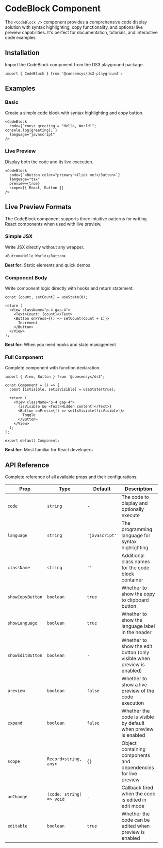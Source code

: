 # CodeBlock Component

The `<CodeBlock />` component provides a comprehensive code display solution with syntax highlighting, copy functionality, and optional live preview capabilities. It's perfect for documentation, tutorials, and interactive code examples.

## Installation

Import the CodeBlock component from the DS3 playground package.

```tsx
import { CodeBlock } from '@consensys/ds3-playground';
```

## Examples

### Basic

Create a simple code block with syntax highlighting and copy button.

```tsx live
<CodeBlock 
  code={`const greeting = "Hello, World!";
console.log(greeting);`}
  language="javascript"
/>
```

### Live Preview

Display both the code and its live execution.

```tsx live
<CodeBlock
  code={`<Button color="primary">Click me!</Button>`}
  language="tsx"
  preview={true}
  scope={{ React, Button }}
/>
```

## Live Preview Formats

The CodeBlock component supports three intuitive patterns for writing React components when used with live preview.

### Simple JSX

Write JSX directly without any wrapper.

```tsx live expand
<Button>Hello World</Button>
```

**Best for:** Static elements and quick demos

### Component Body

Write component logic directly with hooks and return statement.

```tsx live expand
const [count, setCount] = useState(0);

return (
  <View className="p-4 gap-4">
    <Text>Count: {count}</Text>
    <Button onPress={() => setCount(count + 1)}>
      Increment
    </Button>
  </View>
);
```

**Best for:** When you need hooks and state management

### Full Component

Complete component with function declaration.

```tsx live expand
import { View, Button } from '@consensys/ds3';

const Component = () => {
  const [isVisible, setIsVisible] = useState(true);
  
  return (
    <View className="p-4 gap-4">
      {isVisible && <Text>Hidden content!</Text>}
      <Button onPress={() => setIsVisible(!isVisible)}>
        Toggle
      </Button>
    </View>
  );
};

export default Component;
```

**Best for:** Most familiar for React developers

## API Reference

Complete reference of all available props and their configurations.

| Prop | Type | Default | Description |
|------|------|---------|-------------|
| `code` | `string` | - | The code to display and optionally execute |
| `language` | `string` | `'javascript'` | The programming language for syntax highlighting |
| `className` | `string` | `''` | Additional class names for the code block container |
| `showCopyButton` | `boolean` | `true` | Whether to show the copy to clipboard button |
| `showLanguage` | `boolean` | `true` | Whether to show the language label in the header |
| `showEditButton` | `boolean` | - | Whether to show the edit button (only visible when preview is enabled) |
| `preview` | `boolean` | `false` | Whether to show a live preview of the code execution |
| `expand` | `boolean` | `false` | Whether the code is visible by default when preview is enabled |
| `scope` | `Record<string, any>` | `{}` | Object containing components and dependencies for live preview |
| `onChange` | `(code: string) => void` | - | Callback fired when the code is edited in edit mode |
| `editable` | `boolean` | `true` | Whether the code can be edited when preview is enabled |